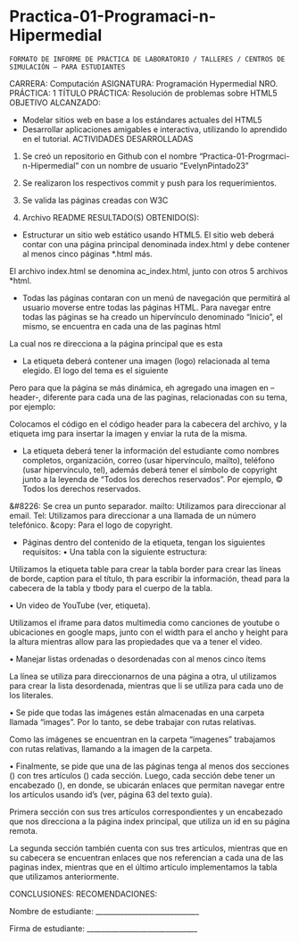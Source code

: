 # Practica-01-Programaci-n-Hipermedial

 	FORMATO DE INFORME DE PRÁCTICA DE LABORATORIO / TALLERES / CENTROS DE SIMULACIÓN – PARA ESTUDIANTES

CARRERA: Computación	ASIGNATURA: Programación Hypermedial
NRO. PRÁCTICA:	1	TÍTULO PRÁCTICA: Resolución de problemas sobre HTML5
OBJETIVO ALCANZADO:
-	Modelar sitios web en base a los estándares actuales del HTML5
-	Desarrollar aplicaciones amigables e interactiva, utilizando lo aprendido en el tutorial.
ACTIVIDADES DESARROLLADAS
1.	Se creó un repositorio en Github con el nombre “Practica-01-Progrmaci-n-Hipermedial” con un nombre de usuario “EvelynPintado23”
 
2.	Se realizaron los respectivos commit y push para los requerimientos. 
 
 
3.	Se valida las páginas creadas con W3C
  
  
   


4.	Archivo README 
RESULTADO(S) OBTENIDO(S):
-	Estructurar un sitio web estático usando HTML5. El sitio web deberá contar con una página principal denominada index.html y debe contener al menos cinco páginas *.html más.
 
El archivo index.html se denomina ac_index.html, junto con otros 5 archivos *html.
 

 

 
 

 
  
 
-	Todas las páginas contaran con un menú de navegación que permitirá al usuario moverse entre todas las páginas HTML.
Para navegar entre todas las páginas se ha creado un hipervínculo denominado “Inicio”, el mismo, se encuentra en cada una de las paginas html
 
La cual nos re direcciona a la página principal que es esta
 
 

-	La etiqueta deberá contener una imagen (logo) relacionada al tema elegido.
El logo del tema es el siguiente
 
 

Pero para que la página se más dinámica, eh agregado una imagen en –header-, diferente para cada una de las paginas, relacionadas con su tema, por ejemplo:
 
 

Colocamos el código en el código header para la cabecera del archivo, y la etiqueta img para insertar la imagen y enviar la ruta de la misma.
-	La etiqueta deberá tener la información del estudiante como nombres completos, organización, correo (usar hipervínculo, mailto), teléfono (usar hipervínculo, tel), además deberá tener el símbolo de copyright junto a la leyenda de “Todos los derechos reservados”. Por ejemplo, © Todos los derechos reservados.

 
 

&#8226: Se crea un punto separador.
mailto: Utilizamos para direccionar al email.
Tel: Utilizamos para direccionar a una llamada de un número telefónico.
&copy: Para el logo de copyright.

-	Páginas dentro del contenido de la etiqueta, tengan los siguientes requisitos:
•	Una tabla con la siguiente estructura:
 
 

Utilizamos la etiqueta table para crear la tabla border para crear las líneas de borde, caption para el título, th para escribir la información, thead para la cabecera de la tabla y tbody para el cuerpo de la tabla.

•	Un video de YouTube (ver, etiqueta).
 
 

Utilizamos el iframe para datos multimedia como canciones de youtube o ubicaciones en google maps, junto con el width para el ancho y height para la altura mientras allow para las propiedades que va a tener el video.

•	Manejar listas ordenadas o desordenadas con al menos cinco ítems
  

La línea <a name> se utiliza para direccionarnos de una página a otra, ul utilizamos para crear la lista desordenada, mientras que li se utiliza para cada uno de los literales.

•	Se pide que todas las imágenes están almacenadas en una carpeta llamada “images”. Por lo tanto, se debe trabajar con rutas relativas.
 
 
Como las imágenes se encuentran en la carpeta “imagenes” trabajamos con rutas relativas, llamando a la imagen de la carpeta.

•	Finalmente, se pide que una de las páginas tenga al menos dos secciones () con tres artículos () cada sección. Luego, cada sección debe tener un encabezado (), en donde, se ubicarán enlaces que permitan navegar entre los artículos usando id’s (ver, página 63 del texto guía).

 
 
 
 

Primera sección con sus tres artículos correspondientes y un encabezado que nos direcciona a la página index principal, que utiliza un id en su página remota.

 

La segunda sección también cuenta con sus tres artículos, mientras que en su cabecera se encuentran enlaces que nos referencian a cada una de las paginas index, mientras que en el último artículo implementamos la tabla que utilizamos anteriormente.

  












CONCLUSIONES:
RECOMENDACIONES:

Nombre de estudiante: _____________________________


Firma de estudiante: _______________________________

